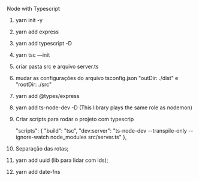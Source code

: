 Node with Typescript

1. yarn init -y
2. yarn add express
3. yarn add typescript -D
4. yarn tsc —init
5. criar pasta src e arquivo server.ts
6. mudar as configurações do arquivo tsconfig.json "outDir: ./dist" e "rootDir: ./src"
7. yarn add @types/express
8. yarn add ts-node-dev -D (This library plays the same role as nodemon)
9. Criar scripts para rodar o projeto com typescrip

    "scripts": {
        "build": "tsc",
        "dev:server": "ts-node-dev --transpile-only --ignore-watch node_modules src/server.ts"
    },

10. Separação das rotas;
11. yarn add uuid (lib para lidar com ids);
12. yarn add date-fns
